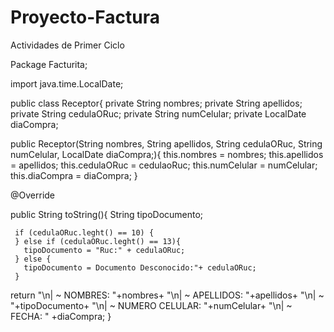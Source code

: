 # Proyecto-Factura
Actividades de Primer Ciclo

Package Facturita;

import java.time.LocalDate;

public class Receptor{
  private String nombres;
  private String apellidos;
  private String cedulaORuc;
  private String numCelular;
  private LocalDate diaCompra;

  public Receptor(String nombres, String apellidos, String cedulaORuc, String numCelular, LocalDate diaCompra;){
    this.nombres = nombres;
    this.apellidos = apellidos;
    this.cedulaORuc = cedulaoRuc;
    this.numCelular = numCelular;
    this.diaCompra = diaCompra;
    }

  @Override

  public String toString(){
    String tipoDocumento;

     if (cedulaORuc.leght() == 10) {
     } else if (cedulaORuc.leght() == 13){
       tipoDocumento = "Ruc:" + cedulaORuc;
     } else { 
       tipoDocumento = Documento Desconocido:"+ cedulaORuc;
     }
   return
     "\n| ~ NOMBRES: "+nombres+
     "\n| ~ APELLIDOS: "+apellidos+
     "\n| ~ "+tipoDocumento+
     "\n| ~ NUMERO CELULAR: "+numCelular+
     "\n| ~ FECHA: " +diaCompra;
     }
